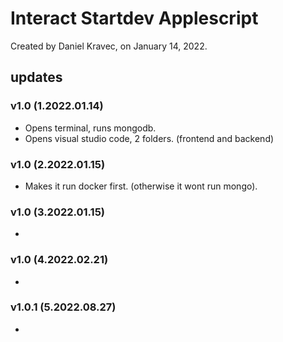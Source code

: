# Interact Startdev Applescript
Created by Daniel Kravec, on January 14, 2022.

## updates

### v1.0 (1.2022.01.14)
- Opens terminal, runs mongodb.
- Opens visual studio code, 2 folders. (frontend and backend)

### v1.0 (2.2022.01.15)
- Makes it run docker first. (otherwise it wont run mongo).

### v1.0 (3.2022.01.15)
- 

### v1.0 (4.2022.02.21)
- 

### v1.0.1 (5.2022.08.27)
- 
